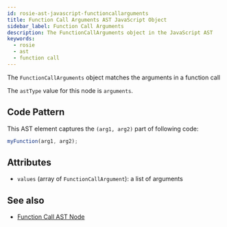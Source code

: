 ```yaml
---
id: rosie-ast-javascript-functioncallarguments
title: Function Call Arguments AST JavaScript Object
sidebar_label: Function Call Arguments
description: The FunctionCallArguments object in the JavaScript AST
keywords:
  - rosie
  - ast
  - function call
---
```


The `FunctionCallArguments` object matches the arguments in a function call

The `astType` value for this node is `arguments`.

## Code Pattern

This AST element captures the `(arg1, arg2)` part of following code:

```javascript
myFunction(arg1, arg2);
```

## Attributes

- `values` (array of `FunctionCallArgument`): a list of arguments

## See also

- [Function Call AST Node](/docs/rosie/ast/javascript/rosie-ast-javascript-functioncall)

